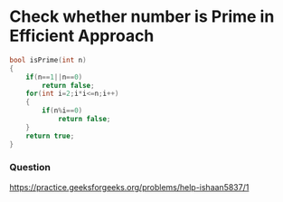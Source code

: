 # Check whether number is Prime in Efficient Approach


```cpp
bool isPrime(int n)
{
	if(n==1||n==0)
		return false;
	for(int i=2;i*i<=n;i++)
	{
		if(n%i==0)
			return false;
	}
	return true;
}
```



### Question
https://practice.geeksforgeeks.org/problems/help-ishaan5837/1